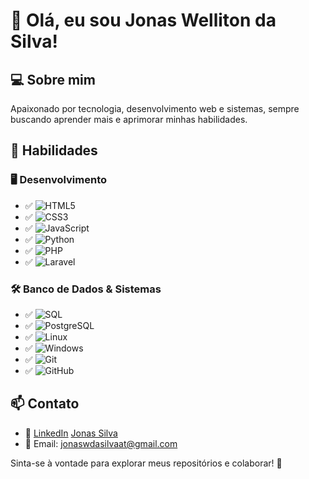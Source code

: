 # 👋 Olá, eu sou Jonas Welliton da Silva!

## 💻 Sobre mim
Apaixonado por tecnologia, desenvolvimento web e sistemas, sempre buscando aprender mais e aprimorar minhas habilidades. 

## 🚀 Habilidades
### 🖥️ Desenvolvimento
- ✅ ![HTML5](https://img.shields.io/badge/HTML5-E34F26?style=for-the-badge&logo=html5&logoColor=white)
- ✅ ![CSS3](https://img.shields.io/badge/CSS3-1572B6?style=for-the-badge&logo=css3&logoColor=white)
- ✅ ![JavaScript](https://img.shields.io/badge/JavaScript-F7DF1E?style=for-the-badge&logo=javascript&logoColor=black)
- ✅ ![Python](https://img.shields.io/badge/Python-3776AB?style=for-the-badge&logo=python&logoColor=white)
- ✅ ![PHP](https://img.shields.io/badge/PHP-777BB4?style=for-the-badge&logo=php&logoColor=white)
- ✅ ![Laravel](https://img.shields.io/badge/Laravel-FF2D20?style=for-the-badge&logo=laravel&logoColor=white)

### 🛠️ Banco de Dados & Sistemas
- ✅ ![SQL](https://img.shields.io/badge/SQL-4479A1?style=for-the-badge&logo=sql&logoColor=white)
- ✅ ![PostgreSQL](https://img.shields.io/badge/PostgreSQL-4169E1?style=for-the-badge&logo=postgresql&logoColor=white)
- ✅ ![Linux](https://img.shields.io/badge/Linux-FCC624?style=for-the-badge&logo=linux&logoColor=black)
- ✅ ![Windows](https://img.shields.io/badge/Windows-0078D6?style=for-the-badge&logo=windows&logoColor=white)
- ✅ ![Git](https://img.shields.io/badge/Git-F05032?style=for-the-badge&logo=git&logoColor=white)
- ✅ ![GitHub](https://img.shields.io/badge/GitHub-181717?style=for-the-badge&logo=github&logoColor=white)



## 📫 Contato
- 💼 [LinkedIn](#) [Jonas Silva](https://www.linkedin.com/in/jonasw-silva/)
- 📧 Email: jonaswdasilvaat@gmail.com

Sinta-se à vontade para explorar meus repositórios e colaborar! 🚀
